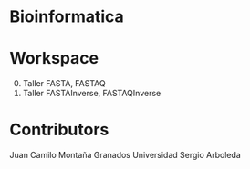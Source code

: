 Bioinformatica
=============
Workspace
=============
0. Taller FASTA, FASTAQ 
1. Taller FASTAInverse, FASTAQInverse

Contributors
=============
Juan Camilo Montaña Granados
Universidad Sergio Arboleda
